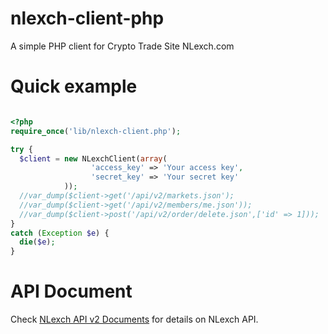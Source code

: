 nlexch-client-php
==============

A simple PHP client for Crypto Trade Site NLexch.com

Quick example
=============

```php

<?php
require_once('lib/nlexch-client.php');

try {
  $client = new NLexchClient(array(
                  'access_key' => 'Your access key',
                  'secret_key' => 'Your secret key'
            ));
  //var_dump($client->get('/api/v2/markets.json');
  //var_dump($client->get('/api/v2/members/me.json'));
  //var_dump($client->post('/api/v2/order/delete.json',['id' => 1]));
}
catch (Exception $e) {
  die($e);
}

```

API Document
=============

Check [NLexch API v2 Documents](https://www.nlexch.com/documents/api-v2) for details on NLexch API.

